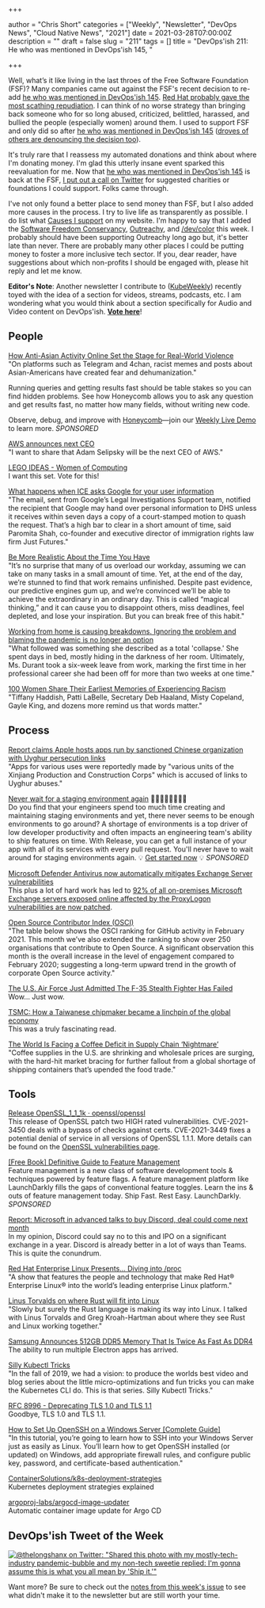 +++

author = "Chris Short"
categories = ["Weekly", "Newsletter", "DevOps News", "Cloud Native News", "2021"]
date = 2021-03-28T07:00:00Z
description = ""
draft = false
slug = "211"
tags = []
title = "DevOps'ish 211: He who was mentioned in DevOps'ish 145, "

+++

Well, what’s it like living in the last throes of the Free Software Foundation (FSF)? Many companies came out against the FSF's recent decision to re-add [he who was mentioned in DevOps'ish 145](https://devopsish.com/145/). [Red Hat probably gave the most scathing repudiation](https://www.redhat.com/en/blog/red-hat-statement-about-richard-stallmans-return-free-software-foundation-board). I can think of no worse strategy than bringing back someone who for so long abused, criticized, belittled, harassed, and bullied the people (especially women) around them. I used to support FSF and only did so after [he who was mentioned in DevOps'ish 145](https://devopsish.com/145/) ([droves of others are denouncing the decision too](https://arstechnica.com/tech-policy/2021/03/free-software-advocates-seek-removal-of-richard-stallman-and-entire-fsf-board/)).

It's truly rare that I reassess my automated donations and think about where I'm donating money. I'm glad this utterly insane event sparked this reevaluation for me. Now that [he who was mentioned in DevOps'ish 145](https://devopsish.com/145/) is back at the FSF, [I put out a call on Twitter](https://twitter.com/ChrisShort/status/1374110058016092168) for suggested charities or foundations I could support. Folks came through.

I've not only found a better place to send money than FSF, but I also added more causes in the process. I try to live life as transparently as possible. I do list what [Causes I support](https://chrisshort.net/causes/) on my website. I'm happy to say that I added the [Software Freedom Conservancy](https://sfconservancy.org/), [Outreachy](https://www.outreachy.org/), and [/dev/color](https://www.devcolor.org/) this week. I probably should have been supporting Outreachy long ago but, it's better late than never. There are probably many other places I could be putting money to foster a more inclusive tech sector. If you, dear reader, have suggestions about which non-profits I should be engaged with, please hit reply and let me know.

**Editor's Note**: Another newsletter I contribute to ([KubeWeekly](https://kubeweekly.io/)) recently toyed with the idea of a section for videos, streams, podcasts, etc. I am wondering what you would think about a section specifically for Audio and Video content on DevOps'ish. [**Vote here**](https://www.strawpoll.me/42863619)!

## People

[How Anti-Asian Activity Online Set the Stage for Real-World Violence](https://www.nytimes.com/2021/03/19/technology/how-anti-asian-activity-online-set-the-stage-for-real-world-violence.html)  
"On platforms such as Telegram and 4chan, racist memes and posts about Asian-Americans have created fear and dehumanization."

Running queries and getting results fast should be table stakes so you can find hidden problems. See how Honeycomb allows you to ask any question and get results fast, no matter how many fields, without writing new code.

Observe, debug, and improve with [Honeycomb](https://www.honeycomb.io/?&utm_source=devopsish&utm_medium=newsletter&utm_campaign=ad&utm_content=honeycomb-homepage-devopish)—join our [Weekly Live Demo](https://honeycomb.zoom.us/webinar/register/7216158407556/WN_R8Sd0hmyS0eG7i6EKH-eAw) to learn more. *SPONSORED*

[AWS announces next CEO](https://www.aboutamazon.com/news/company-news/aws-announces-next-ceo)  
"I want to share that Adam Selipsky will be the next CEO of AWS."

[LEGO IDEAS - Women of Computing](https://ideas.lego.com/projects/3bf5b46c-6c87-4a2d-a2e1-d31ed0e2739e)  
I want this set. Vote for this!

[What happens when ICE asks Google for your user information](https://www.latimes.com/business/technology/story/2021-03-24/federal-agencies-subpoena-google-personal-information)  
"The email, sent from Google’s Legal Investigations Support team, notified the recipient that Google may hand over personal information to DHS unless it receives within seven days a copy of a court-stamped motion to quash the request. That’s a high bar to clear in a short amount of time, said Paromita Shah, co-founder and executive director of immigration rights law firm Just Futures."

[Be More Realistic About the Time You Have](https://hbr.org/2021/03/be-more-realistic-about-the-time-you-have)  
"It’s no surprise that many of us overload our workday, assuming we can take on many tasks in a small amount of time. Yet, at the end of the day, we’re stunned to find that work remains unfinished. Despite past evidence, our predictive engines gum up, and we’re convinced we’ll be able to achieve the extraordinary in an ordinary day. This is called “magical thinking,” and it can cause you to disappoint others, miss deadlines, feel depleted, and lose your inspiration. But you can break free of this habit."

[Working from home is causing breakdowns. Ignoring the problem and blaming the pandemic is no longer an option](https://www.theglobeandmail.com/business/article-people-are-at-the-point-of-emotional-exhaustion-why-white-collar/)  
"What followed was something she described as a total 'collapse.' She spent days in bed, mostly hiding in the darkness of her room. Ultimately, Ms. Durant took a six-week leave from work, marking the first time in her professional career she had been off for more than two weeks at one time."

[100 Women Share Their Earliest Memories of Experiencing Racism](https://www.oprahdaily.com/life/a35844692/100-women-of-color-first-encounter-with-racism/)  
"Tiffany Haddish, Patti LaBelle, Secretary Deb Haaland, Misty Copeland, Gayle King, and dozens more remind us that words matter."

## Process

[Report claims Apple hosts apps run by sanctioned Chinese organization with Uyghur persecution links](https://www.imore.com/report-claims-apple-hosts-apps-run-sanctioned-chinese-organization-uyghur-persecution-links)  
"Apps for various uses were reportedly made by "various units of the Xinjiang Production and Construction Corps" which is accused of links to Uyghur abuses."

[Never wait for a staging environment again](https://releaseapp.io/?utm_source=devopsish&utm_medium=email&utm_content=title&utm_campaign=20210228) 👩‍💻🧑‍💻👨‍💻👩‍💻  
Do you find that your engineers spend too much time creating and maintaining staging environments and yet, there never seems to be enough environments to go around? A shortage of environments is a top driver of low developer productivity and often impacts an engineering team's ability to ship features on time. With Release, you can get a full instance of your app with all of its services with every pull request. You'll never have to wait around for staging environments again. 💡 [Get started now](https://releaseapp.io/?utm_source=devopsish&utm_medium=email&utm_content=get-started&utm_campaign=20210228) 💡 *SPONSORED*

[Microsoft Defender Antivirus now automatically mitigates Exchange Server vulnerabilities](https://www.zdnet.com/article/microsoft-defender-antivirus-now-patches-exchange-server-vulnerabilities/)  
This plus a lot of hard work has led to [92% of all on-premises Microsoft Exchange servers exposed online affected by the ProxyLogon vulnerabilities are now patched](https://securityaffairs.co/wordpress/115896/security/microsoft-exchange-patched.html).

[Open Source Contributor Index (OSCI)](https://opensourceindex.io/)  
"The table below shows the OSCI ranking for GitHub activity in February 2021. This month we’ve also extended the ranking to show over 250 organisations that contribute to Open Source. A significant observation this month is the overall increase in the level of engagement compared to February 2020; suggesting a long-term upward trend in the growth of corporate Open Source activity."

[The U.S. Air Force Just Admitted The F-35 Stealth Fighter Has Failed](https://www.forbes.com/sites/davidaxe/2021/02/23/the-us-air-force-just-admitted-the-f-35-stealth-fighter-has-failed/)  
Wow... Just wow.

[TSMC: How a Taiwanese chipmaker became a linchpin of the global economy](https://arstechnica.com/gadgets/2021/03/tsmc-how-a-taiwanese-chipmaker-became-a-linchpin-of-the-global-economy/)  
This was a truly fascinating read.

[The World Is Facing a Coffee Deficit in Supply Chain ‘Nightmare’](https://www.bloombergquint.com/business/coffee-trade-reeling-from-virus-faces-nightmare-freight-snags)  
"Coffee supplies in the U.S. are shrinking and wholesale prices are surging, with the hard-hit market bracing for further fallout from a global shortage of shipping containers that’s upended the food trade."

## Tools

[Release OpenSSL_1_1_1k · openssl/openssl](https://github.com/openssl/openssl/releases/tag/OpenSSL_1_1_1k)  
This release of OpenSSL patch two HIGH rated vulnerabilities. CVE-2021-3450 deals with a bypass of checks against certs. CVE-2021-3449 fixes a potential denial of service in all versions of OpenSSL 1.1.1. More details can be found on the [OpenSSL vulnerabilities page](https://www.openssl.org/news/vulnerabilities.html).

[[Free Book] Definitive Guide to Feature Management](https://launchdarkly.com/the-definitive-guide-to-feature-management/?utm_source=devopsish&utm_medium=news_pod&utm_campaign=21q1-newsletter)  
Feature management is a new class of software development tools & techniques powered by feature flags. A feature management platform like LaunchDarkly fills the gaps of conventional feature toggles. Learn the ins & outs of feature management today.
Ship Fast. Rest Easy. LaunchDarkly. *SPONSORED*

[Report: Microsoft in advanced talks to buy Discord, deal could come next month](https://siliconangle.com/2021/03/25/report-microsoft-advanced-talks-buy-discord-deal-come-next-month/)  
In my opinion, Discord could say no to this and IPO on a significant exchange in a year. Discord is already better in a lot of ways than Teams. This is quite the conundrum.

[Red Hat Enterprise Linux Presents... Diving into /proc](https://www.youtube.com/watch?v=y8C4MytPci8)  
"A show that features the people and technology that make Red Hat® Enterprise Linux® into the world’s leading enterprise Linux platform."

[Linus Torvalds on where Rust will fit into Linux](https://www.zdnet.com/article/linus-torvalds-on-where-rust-will-fit-into-linux/)  
"Slowly but surely the Rust language is making its way into Linux. I talked with Linus Torvalds and Greg Kroah-Hartman about where they see Rust and Linux working together."

[Samsung Announces 512GB DDR5 Memory That Is Twice As Fast As DDR4](https://hothardware.com/news/samsung-512gb-ddr5-memory-2x-faster-ddr4)  
The ability to run multiple Electron apps has arrived.

[Silly Kubectl Tricks](https://starkandwayne.com/silly-kubectl-tricks/)  
"In the fall of 2019, we had a vision: to produce the worlds best video and blog series about the little micro-optimizations and fun tricks you can make the Kubernetes CLI do. This is that series. Silly Kubectl Tricks."

[RFC 8996 - Deprecating TLS 1.0 and TLS 1.1](https://datatracker.ietf.org/doc/rfc8996/)  
Goodbye, TLS 1.0 and TLS 1.1.

[How to Set Up OpenSSH on a Windows Server [Complete Guide]](https://adamtheautomator.com/openssh-windows/)  
"In this tutorial, you’re going to learn how to SSH into your Windows Server just as easily as Linux. You’ll learn how to get OpenSSH installed (or updated) on Windows, add appropriate firewall rules, and configure public key, password, and certificate-based authentication."

[ContainerSolutions/k8s-deployment-strategies](https://github.com/ContainerSolutions/k8s-deployment-strategies)  
Kubernetes deployment strategies explained

[argoproj-labs/argocd-image-updater](https://github.com/argoproj-labs/argocd-image-updater)  
Automatic container image update for Argo CD

## DevOps'ish Tweet of the Week

[![@thelongshanx on Twitter: "Shared this photo with my mostly-tech-industry pandemic-bubble and my non-tech sweetie replied: I'm gonna assume this is what you all mean by 'Ship it.'"](/images/211-devopsish-tweet-of-the-week.png)](https://twitter.com/thelongshanx/status/1375685164836134919)

Want more? Be sure to check out the [notes from this week's issue](https://devopsish.com/211/notes/) to see what didn't make it to the newsletter but are still worth your time.
